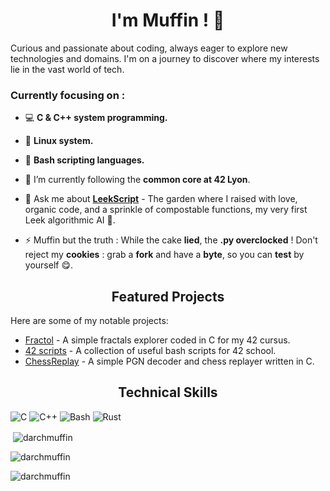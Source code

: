 # <h1 align="center">I'm Muffin ! 🧁</h1>

<p>Curious and passionate about coding, always eager to explore new technologies and domains. I'm on a journey to discover where my interests lie in the vast world of tech.</p>

### Currently focusing on :

- 💻 **C & C++ system programming.**
- 🐧 **Linux system.**
- 📜 **Bash scripting languages.**

- 🌱 I’m currently following the **common core at 42 Lyon**.
- 💬 Ask me about **[LeekScript](https://leekwars.com/encyclopedia/en/LeekScript)** - The garden where I raised with love, organic code, and a sprinkle of compostable functions, my very first Leek algorithmic AI 🥬.
- ⚡ Muffin but the truth : While the cake **lied**, the **.py overclocked** ! Don't reject my **cookies** : grab a **fork** and have a **byte**, so you can **test** by yourself 😋.

<h2 align="center">Featured Projects</h2>
<p>Here are some of my notable projects:</p>
<ul>
    <li><a href="https://github.com/dArchMuffin/fract-ol">Fractol</a> - A simple fractals explorer coded in C for my 42 cursus.</li>
    <li><a href="https://github.com/dArchMuffin/42_scripts">42 scripts</a> - A collection of useful bash scripts for 42 school.</li>
    <li><a href="https://github.com/dArchMuffin/ChessReplay">ChessReplay</a> - A simple PGN decoder and chess replayer written in C.</li>
</ul>

<h2 align="center">Technical Skills</h2>
<p>
  <img src="https://img.shields.io/badge/C-00599C?style=for-the-badge&logo=c&logoColor=white" alt="C">
  <img src="https://img.shields.io/badge/C%2B%2B-00599C?style=for-the-badge&logo=c%2B%2B&logoColor=white" alt="C++">
  <img src="https://img.shields.io/badge/Bash-4EAA25?style=for-the-badge&logo=gnu-bash&logoColor=white" alt="Bash">
  <img src="https://img.shields.io/badge/Rust-000000?style=for-the-badge&logo=rust&logoColor=white" alt="Rust">
</p>

<p>&nbsp;<img align="center" src="https://github-readme-stats.vercel.app/api?username=darchmuffin&show_icons=true&locale=en&theme=dark" alt="darchmuffin" /></p>

<p><img align="center" src="https://github-readme-streak-stats.herokuapp.com/?user=darchmuffin&theme=dark" alt="darchmuffin" /></p>

<p align="left"> <img src="https://komarev.com/ghpvc/?username=darchmuffin&label=Profile%20views&color=0e75b6&style=flat" alt="darchmuffin" /> </p>
